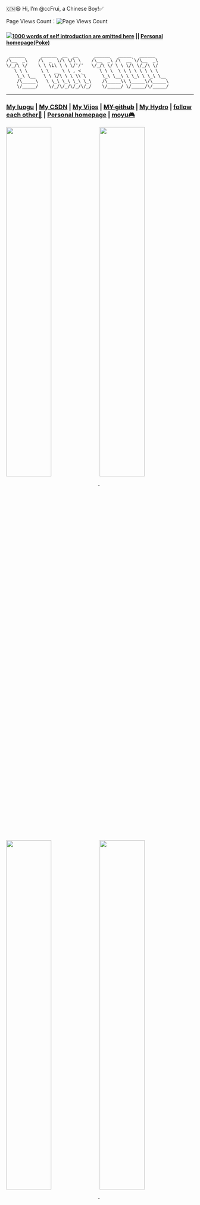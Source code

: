 
🇨🇳😆 Hi, I’m @ccFrui, a Chinese Boy!✅

Page Views Count：![Page Views Count](https://badges.toozhao.com/badges/01GDPM4A0VG8KWCN6A3GC96F6F/blue.svg)     

#### [![](https://cdn.luogu.com.cn/upload/pic/50915.png)](https://ti.luogu.com.cn/problemset/)[1000 words of self introduction are omitted here](https://www.luogu.com.cn/paste/11cacqf7) || [Personal homepage(Poke)](https://ccr666.blog.luogu.org/ge-ren-zhu-ye-shang-post)
```
 ______      ______  __  __      ______   _____   ______     
/\__  _\    /\  _  \/\ \/\ \    /\__  _\ /\  __`\/\__  _\    
\/_/\ \/    \ \ \L\ \ \ \/'/'   \/_/\ \/ \ \ \/\ \/_/\ \/    
   \ \ \     \ \  __ \ \ , <       \ \ \  \ \ \ \ \ \ \ \    
    \_\ \__   \ \ \/\ \ \ \\`\      \_\ \__\ \ \_\ \ \_\ \__ 
    /\_____\   \ \_\ \_\ \_\ \_\    /\_____\\ \_____\/\_____\
    \/_____/    \/_/\/_/\/_/\/_/    \/_____/ \/_____/\/_____/
```
------------

###  [My luogu](https://www.luogu.com.cn/user/664158)  |  [My CSDN](https://www.luogu.com.cn/paste/u1uvphy0)  |  [My Vijos](https://vijos.org/user/162265)   |  [~~MY github~~](https://github.com/namespase) | [My Hydro](https://hydro.ac/user/9330) | [follow each other🔄](https://www.luogu.com.cn/paste/pf36ix0c) | [Personal homepage](https://ccr666.blog.luogu.org/ge-ren-zhu-ye-shang-post) | [moyu🎮](https://www.luogu.com.cn/paste/0rjuatx9)
<a href="https://github.com/ccFrui">
  <img align="center" width="49%" src="https://github-readme-stats.vercel.app/api?username=ccFrui&theme=chartreuse-dark&show_icons=true&hide_border=true&include_all_commits=true&count_private=true" />
</a>
<a href="https://github.com/ccFrui">
  <img align="center" width="49%" src="https://github-readme-streak-stats.herokuapp.com/?user=ccFrui&theme=chartreuse-dark&hide_border=true&include_all_commits=true&count_private=true" />
</a>

<a href="https://github.com/ccFrui">
  <img align="center" width="49%" src="./overall.svg" />
</a>
<a href="https://github.com/ccFrui">
  <img align="center" width="49%" src="./achievements.svg" />
</a>
